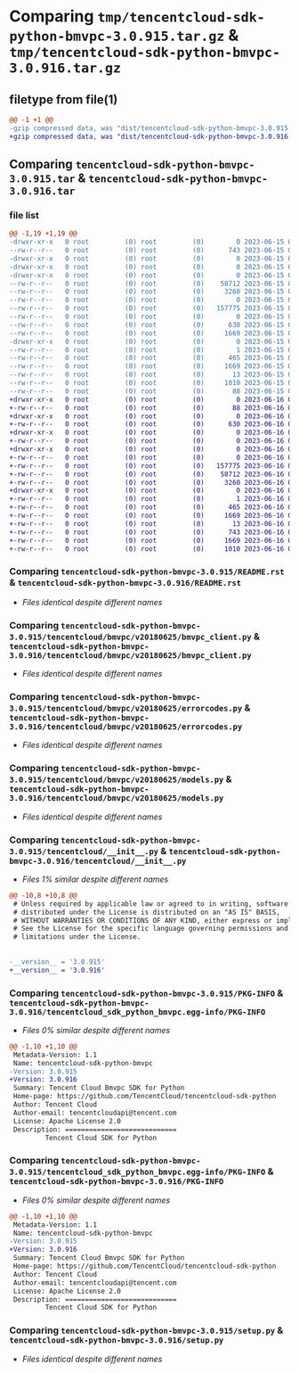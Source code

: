 # Comparing `tmp/tencentcloud-sdk-python-bmvpc-3.0.915.tar.gz` & `tmp/tencentcloud-sdk-python-bmvpc-3.0.916.tar.gz`

## filetype from file(1)

```diff
@@ -1 +1 @@
-gzip compressed data, was "dist/tencentcloud-sdk-python-bmvpc-3.0.915.tar", last modified: Thu Jun 15 00:19:02 2023, max compression
+gzip compressed data, was "dist/tencentcloud-sdk-python-bmvpc-3.0.916.tar", last modified: Fri Jun 16 00:27:57 2023, max compression
```

## Comparing `tencentcloud-sdk-python-bmvpc-3.0.915.tar` & `tencentcloud-sdk-python-bmvpc-3.0.916.tar`

### file list

```diff
@@ -1,19 +1,19 @@
-drwxr-xr-x   0 root         (0) root         (0)        0 2023-06-15 00:19:02.000000 tencentcloud-sdk-python-bmvpc-3.0.915/
--rw-r--r--   0 root         (0) root         (0)      743 2023-06-15 00:19:02.000000 tencentcloud-sdk-python-bmvpc-3.0.915/README.rst
-drwxr-xr-x   0 root         (0) root         (0)        0 2023-06-15 00:19:02.000000 tencentcloud-sdk-python-bmvpc-3.0.915/tencentcloud/
-drwxr-xr-x   0 root         (0) root         (0)        0 2023-06-15 00:19:02.000000 tencentcloud-sdk-python-bmvpc-3.0.915/tencentcloud/bmvpc/
-drwxr-xr-x   0 root         (0) root         (0)        0 2023-06-15 00:19:02.000000 tencentcloud-sdk-python-bmvpc-3.0.915/tencentcloud/bmvpc/v20180625/
--rw-r--r--   0 root         (0) root         (0)    58712 2023-06-15 00:19:02.000000 tencentcloud-sdk-python-bmvpc-3.0.915/tencentcloud/bmvpc/v20180625/bmvpc_client.py
--rw-r--r--   0 root         (0) root         (0)     3260 2023-06-15 00:19:02.000000 tencentcloud-sdk-python-bmvpc-3.0.915/tencentcloud/bmvpc/v20180625/errorcodes.py
--rw-r--r--   0 root         (0) root         (0)        0 2023-06-15 00:19:02.000000 tencentcloud-sdk-python-bmvpc-3.0.915/tencentcloud/bmvpc/v20180625/__init__.py
--rw-r--r--   0 root         (0) root         (0)   157775 2023-06-15 00:19:02.000000 tencentcloud-sdk-python-bmvpc-3.0.915/tencentcloud/bmvpc/v20180625/models.py
--rw-r--r--   0 root         (0) root         (0)        0 2023-06-15 00:19:02.000000 tencentcloud-sdk-python-bmvpc-3.0.915/tencentcloud/bmvpc/__init__.py
--rw-r--r--   0 root         (0) root         (0)      630 2023-06-15 00:19:02.000000 tencentcloud-sdk-python-bmvpc-3.0.915/tencentcloud/__init__.py
--rw-r--r--   0 root         (0) root         (0)     1669 2023-06-15 00:19:02.000000 tencentcloud-sdk-python-bmvpc-3.0.915/PKG-INFO
-drwxr-xr-x   0 root         (0) root         (0)        0 2023-06-15 00:19:02.000000 tencentcloud-sdk-python-bmvpc-3.0.915/tencentcloud_sdk_python_bmvpc.egg-info/
--rw-r--r--   0 root         (0) root         (0)        1 2023-06-15 00:19:02.000000 tencentcloud-sdk-python-bmvpc-3.0.915/tencentcloud_sdk_python_bmvpc.egg-info/dependency_links.txt
--rw-r--r--   0 root         (0) root         (0)      465 2023-06-15 00:19:02.000000 tencentcloud-sdk-python-bmvpc-3.0.915/tencentcloud_sdk_python_bmvpc.egg-info/SOURCES.txt
--rw-r--r--   0 root         (0) root         (0)     1669 2023-06-15 00:19:02.000000 tencentcloud-sdk-python-bmvpc-3.0.915/tencentcloud_sdk_python_bmvpc.egg-info/PKG-INFO
--rw-r--r--   0 root         (0) root         (0)       13 2023-06-15 00:19:02.000000 tencentcloud-sdk-python-bmvpc-3.0.915/tencentcloud_sdk_python_bmvpc.egg-info/top_level.txt
--rw-r--r--   0 root         (0) root         (0)     1010 2023-06-15 00:19:02.000000 tencentcloud-sdk-python-bmvpc-3.0.915/setup.py
--rw-r--r--   0 root         (0) root         (0)       88 2023-06-15 00:19:02.000000 tencentcloud-sdk-python-bmvpc-3.0.915/setup.cfg
+drwxr-xr-x   0 root         (0) root         (0)        0 2023-06-16 00:27:57.000000 tencentcloud-sdk-python-bmvpc-3.0.916/
+-rw-r--r--   0 root         (0) root         (0)       88 2023-06-16 00:27:57.000000 tencentcloud-sdk-python-bmvpc-3.0.916/setup.cfg
+drwxr-xr-x   0 root         (0) root         (0)        0 2023-06-16 00:27:57.000000 tencentcloud-sdk-python-bmvpc-3.0.916/tencentcloud/
+-rw-r--r--   0 root         (0) root         (0)      630 2023-06-16 00:27:57.000000 tencentcloud-sdk-python-bmvpc-3.0.916/tencentcloud/__init__.py
+drwxr-xr-x   0 root         (0) root         (0)        0 2023-06-16 00:27:57.000000 tencentcloud-sdk-python-bmvpc-3.0.916/tencentcloud/bmvpc/
+-rw-r--r--   0 root         (0) root         (0)        0 2023-06-16 00:27:57.000000 tencentcloud-sdk-python-bmvpc-3.0.916/tencentcloud/bmvpc/__init__.py
+drwxr-xr-x   0 root         (0) root         (0)        0 2023-06-16 00:27:57.000000 tencentcloud-sdk-python-bmvpc-3.0.916/tencentcloud/bmvpc/v20180625/
+-rw-r--r--   0 root         (0) root         (0)        0 2023-06-16 00:27:57.000000 tencentcloud-sdk-python-bmvpc-3.0.916/tencentcloud/bmvpc/v20180625/__init__.py
+-rw-r--r--   0 root         (0) root         (0)   157775 2023-06-16 00:27:57.000000 tencentcloud-sdk-python-bmvpc-3.0.916/tencentcloud/bmvpc/v20180625/models.py
+-rw-r--r--   0 root         (0) root         (0)    58712 2023-06-16 00:27:57.000000 tencentcloud-sdk-python-bmvpc-3.0.916/tencentcloud/bmvpc/v20180625/bmvpc_client.py
+-rw-r--r--   0 root         (0) root         (0)     3260 2023-06-16 00:27:57.000000 tencentcloud-sdk-python-bmvpc-3.0.916/tencentcloud/bmvpc/v20180625/errorcodes.py
+drwxr-xr-x   0 root         (0) root         (0)        0 2023-06-16 00:27:57.000000 tencentcloud-sdk-python-bmvpc-3.0.916/tencentcloud_sdk_python_bmvpc.egg-info/
+-rw-r--r--   0 root         (0) root         (0)        1 2023-06-16 00:27:57.000000 tencentcloud-sdk-python-bmvpc-3.0.916/tencentcloud_sdk_python_bmvpc.egg-info/dependency_links.txt
+-rw-r--r--   0 root         (0) root         (0)      465 2023-06-16 00:27:57.000000 tencentcloud-sdk-python-bmvpc-3.0.916/tencentcloud_sdk_python_bmvpc.egg-info/SOURCES.txt
+-rw-r--r--   0 root         (0) root         (0)     1669 2023-06-16 00:27:57.000000 tencentcloud-sdk-python-bmvpc-3.0.916/tencentcloud_sdk_python_bmvpc.egg-info/PKG-INFO
+-rw-r--r--   0 root         (0) root         (0)       13 2023-06-16 00:27:57.000000 tencentcloud-sdk-python-bmvpc-3.0.916/tencentcloud_sdk_python_bmvpc.egg-info/top_level.txt
+-rw-r--r--   0 root         (0) root         (0)      743 2023-06-16 00:27:57.000000 tencentcloud-sdk-python-bmvpc-3.0.916/README.rst
+-rw-r--r--   0 root         (0) root         (0)     1669 2023-06-16 00:27:57.000000 tencentcloud-sdk-python-bmvpc-3.0.916/PKG-INFO
+-rw-r--r--   0 root         (0) root         (0)     1010 2023-06-16 00:27:57.000000 tencentcloud-sdk-python-bmvpc-3.0.916/setup.py
```

### Comparing `tencentcloud-sdk-python-bmvpc-3.0.915/README.rst` & `tencentcloud-sdk-python-bmvpc-3.0.916/README.rst`

 * *Files identical despite different names*

### Comparing `tencentcloud-sdk-python-bmvpc-3.0.915/tencentcloud/bmvpc/v20180625/bmvpc_client.py` & `tencentcloud-sdk-python-bmvpc-3.0.916/tencentcloud/bmvpc/v20180625/bmvpc_client.py`

 * *Files identical despite different names*

### Comparing `tencentcloud-sdk-python-bmvpc-3.0.915/tencentcloud/bmvpc/v20180625/errorcodes.py` & `tencentcloud-sdk-python-bmvpc-3.0.916/tencentcloud/bmvpc/v20180625/errorcodes.py`

 * *Files identical despite different names*

### Comparing `tencentcloud-sdk-python-bmvpc-3.0.915/tencentcloud/bmvpc/v20180625/models.py` & `tencentcloud-sdk-python-bmvpc-3.0.916/tencentcloud/bmvpc/v20180625/models.py`

 * *Files identical despite different names*

### Comparing `tencentcloud-sdk-python-bmvpc-3.0.915/tencentcloud/__init__.py` & `tencentcloud-sdk-python-bmvpc-3.0.916/tencentcloud/__init__.py`

 * *Files 1% similar despite different names*

```diff
@@ -10,8 +10,8 @@
 # Unless required by applicable law or agreed to in writing, software
 # distributed under the License is distributed on an "AS IS" BASIS,
 # WITHOUT WARRANTIES OR CONDITIONS OF ANY KIND, either express or implied.
 # See the License for the specific language governing permissions and
 # limitations under the License.
 
 
-__version__ = '3.0.915'
+__version__ = '3.0.916'
```

### Comparing `tencentcloud-sdk-python-bmvpc-3.0.915/PKG-INFO` & `tencentcloud-sdk-python-bmvpc-3.0.916/tencentcloud_sdk_python_bmvpc.egg-info/PKG-INFO`

 * *Files 0% similar despite different names*

```diff
@@ -1,10 +1,10 @@
 Metadata-Version: 1.1
 Name: tencentcloud-sdk-python-bmvpc
-Version: 3.0.915
+Version: 3.0.916
 Summary: Tencent Cloud Bmvpc SDK for Python
 Home-page: https://github.com/TencentCloud/tencentcloud-sdk-python
 Author: Tencent Cloud
 Author-email: tencentcloudapi@tencent.com
 License: Apache License 2.0
 Description: ============================
         Tencent Cloud SDK for Python
```

### Comparing `tencentcloud-sdk-python-bmvpc-3.0.915/tencentcloud_sdk_python_bmvpc.egg-info/PKG-INFO` & `tencentcloud-sdk-python-bmvpc-3.0.916/PKG-INFO`

 * *Files 0% similar despite different names*

```diff
@@ -1,10 +1,10 @@
 Metadata-Version: 1.1
 Name: tencentcloud-sdk-python-bmvpc
-Version: 3.0.915
+Version: 3.0.916
 Summary: Tencent Cloud Bmvpc SDK for Python
 Home-page: https://github.com/TencentCloud/tencentcloud-sdk-python
 Author: Tencent Cloud
 Author-email: tencentcloudapi@tencent.com
 License: Apache License 2.0
 Description: ============================
         Tencent Cloud SDK for Python
```

### Comparing `tencentcloud-sdk-python-bmvpc-3.0.915/setup.py` & `tencentcloud-sdk-python-bmvpc-3.0.916/setup.py`

 * *Files identical despite different names*

